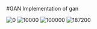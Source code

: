 #GAN
Implementation of gan


![0](https://user-images.githubusercontent.com/107670144/192149872-0761ffbc-f43c-4fab-abf9-59dc07d275d5.png)
![10000](https://user-images.githubusercontent.com/107670144/192149878-9b8d5372-5f0a-407c-ac6c-44da05ddea97.png)
![100000](https://user-images.githubusercontent.com/107670144/192149879-1ac667d7-3dd8-4937-bf9c-4911a2a8dbe2.png)
![187200](https://user-images.githubusercontent.com/107670144/192149882-d1ab4470-31e5-47df-8f1e-a93910c8f124.png)

